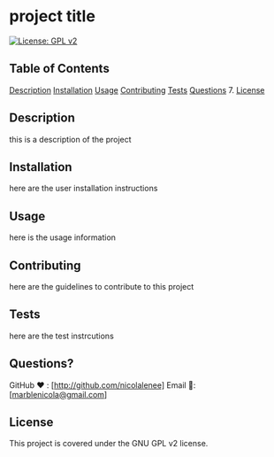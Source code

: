 
  # project title
  [![License: GPL v2](https://img.shields.io/badge/License-GPL_v2-blue.svg)](https://www.gnu.org/licenses/old-licenses/gpl-2.0.en.html)

  ## Table of Contents
  [Description](#description)
  [Installation](#installation)
  [Usage](#usage)
  [Contributing](#contributing)
  [Tests](#tests)
  [Questions](#questions)
    7. [License](#license)

  ## Description 
  this is a description of the project

  ## Installation
  here are the user installation instructions

  ## Usage
  here is the usage information

  ## Contributing
  here are the guidelines to contribute to this project

  ## Tests
  here are the test instrcutions


  ## Questions?
  GitHub ❤️ : [http://github.com/nicolalenee]
  Email 📧: [marblenicola@gmail.com]

  
  ## License
  This project is covered under the GNU GPL v2 license.
    

